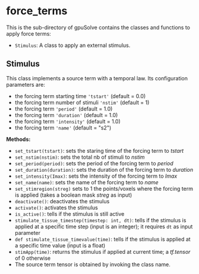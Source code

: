 # force_terms

This is the sub-directory of gpuSolve contains the classes and functions to apply force terms:

* `Stimulus`: A class to apply an external stimulus.



## Stimulus

This class implements a source term with a temporal law. Its configuration parameters are:
* the forcing term starting time `'tstart'` (default = 0.0)
* the forcing term number of stimuli `'nstim'` (default = 1)
* the forcing term `'period'` (default = 1.0)
* the forcing term  `'duration'` (default = 1.0)
* the forcing term `'intensity'` (default = 1.0)
* the forcing term `'name'` (default = "s2")


**Methods:**

* `set_tstart(tstart)`: sets the staring time of the forcing term to *tstart*
* `set_nstim(nstim)`: sets the total nb of stimuli to *nstim*
* `set_period(period)`: sets the period of the forcing term to *period*
* `set_duration(duration)`: sets the duration of the forcing term to *duration*
* `set_intensity(Imax)`: sets the intensity of the forcing term to *Imax*
* `set_name(name)`: sets the name of the forcing term to *name*
* `set_stimregion(streg)` sets to 1 the points/voxels where the forcing term is applied (takes a boolean mask *streg* as input)
* `deactivate()`: deactivates the stimulus
* `activate()`: activates the stimulus
* `is_active()`: tells if the stimulus is still active
* `stimulate_tissue_timestep(timestep: int, dt)`: tells if the stimulus is applied at a specific time step (input is an integer); it requires `dt` as input parameter
* `def stimulate_tissue_timevalue(time)`: tells if the stimulus is applied at a specific time value (input is a float)
* `stimApp(time)`: returns the stimulus if applied at current time; a *tf.tensor* of 0 otherwise
* The source term tensor is obtained by invoking the class name.

